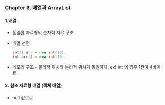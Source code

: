 ### Chapter 6. 배열과 ArrayList

#### 1.배열

- 동일한 자료형의 순차적 자료 구조

- 배열 선언

  ```java
  int[] arr = new int[10];
  int arr[] = new int[10];
  ```

- 메모리 구조 - 물리적 위치와 논리적 위치가 동일하다. ex) int 의 경우 1칸이 4바이트



#### 2. 참조 자료형 배열 (객체 배열)

- null 값으로 